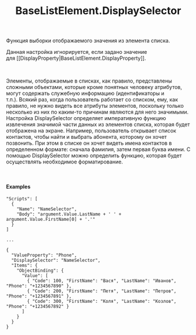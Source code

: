 ﻿---
layout: default
title: BaseListElement.DisplaySelector
position: 3
categories: 
tags: 
---

Функция выборки отображаемого значения из элемента списка.

Данная настройка игнорируется, если задано значение для [[DisplayProperty|BaseListElement.DisplayProperty]].

   

Элементы, отображаемые в списках, как правило, представлены сложными объектами, которые кроме понятных человеку атрибутов, могут содержать служебную информацию (идентификаторы и т.п.). Всякий раз, когда пользователь работает со списком, ему, как правило, не нужно видеть все атрибуты элементов, поскольку только несколько из них по каким-то причинам являются для него значимыми. Настройка DisplaySelector определяет императивную функцию извлечения значимой части данных из элементов списка, которая будет отображена на экране. Например, пользователь открывает список контактов, чтобы найти и выбрать абонента, которому он хочет позвонить. При этом в списке он хочет видеть имена контактов в определенном формате: сначала фамилия, затем первая буква имени. С помощью DisplaySelector можно определить функцию, которая будет осуществлять необходимое форматирование.

   

#### Examples

```
"Scripts": [
  {
    "Name": "NameSelector",
    "Body": "argument.Value.LastName + ' ' + argument.Value.FirstName[0] + '.'"
  }
]
   
...
   
{
  "ValueProperty": "Phone",
  "DisplaySelector": "NameSelector",
  "Items": {
    "ObjectBinding": {
      "Value": [
        { "Code": 100, "FirstName": "Вася", "LastName": "Иванов", "Phone": "+1234567890" },
        { "Code": 200, "FirstName": "Петя", "LastName": "Петров", "Phone": "+1234567891" },
        { "Code": 300, "FirstName": "Коля", "LastName": "Козлов", "Phone": "+1234567892" }
      ]
    }
  }
}
```

 

 

